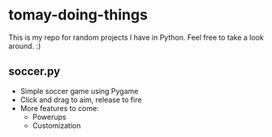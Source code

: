 # tomay-doing-things
This is my repo for random projects I have in Python. Feel free to take a look around. :)

## soccer.py
- Simple soccer game using Pygame
- Click and drag to aim, release to fire
- More features to come:
  - Powerups
  - Customization
